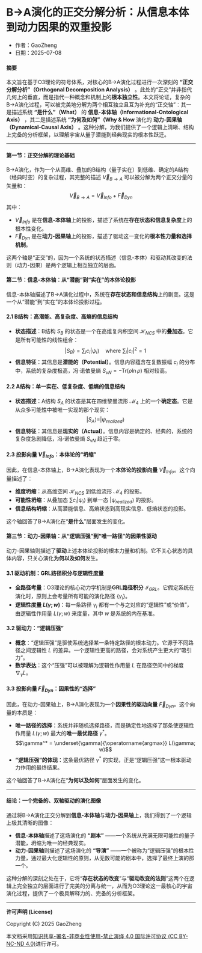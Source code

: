 # **B→A演化的正交分解分析：从信息本体到动力因果的双重投影**

- 作者：GaoZheng
- 日期：2025-07-08

#### **摘要**

本文旨在基于O3理论的符号体系，对核心的B→A演化过程进行一次深刻的 **“正交分解分析”（Orthogonal Decomposition Analysis）** 。此处的“正交”并非指代几何上的垂直，而是指代一种概念和机制上的**根本独立性**。本文将论证，复杂的B→A演化过程，可以被完美地分解为两个相互独立且互为补充的“正交轴”：其一是描述系统 **“是什么”（What）** 的 **信息-本体轴（Informational-Ontological Axis）** ，其二是描述系统 **“为何及如何”（Why & How** 演化的 **动力-因果轴（Dynamical-Causal Axis）** 。这种分解，为我们提供了一个逻辑上清晰、结构上完备的分析框架，以理解宇宙从量子潜能到经典现实的根本性跃迁。

---

#### **第一节：正交分解的理论基础**

B→A演化，作为一个从高维、叠加的B结构（量子实在）到低维、确定的A结构（经典时空）的复杂过程，其完整的描述 $\vec{V}_{B \rightarrow A}$ 可以被分解为两个正交分量的矢量和：
$$\vec{V}_{B \rightarrow A} = \vec{V}_{Info} + \vec{F}_{Dyn}$$
其中：
* $\vec{V}_{Info}$ 是在**信息-本体轴**上的投影，描述了系统在**存在状态和信息复杂度**上的根本性变化。
* $\vec{F}_{Dyn}$ 是在**动力-因果轴**上的投影，描述了驱动这一变化的**根本性力量和选择机制**。

这两个轴是“正交”的，因为一个系统的状态描述（信息-本体）和驱动其改变的法则（动力-因果）是两个逻辑上相互独立的层面。

#### **第二节：信息-本体轴：从“潜能”到“实在”的本体论投影**

信息-本体轴描述了B→A演化过程中，系统在**存在状态和信息结构**上的剧变。这是一个从“潜能”到“实在”的本体论投影过程。

#### **2.1 B结构：高潜能、高复杂度、高熵的信息结构**
* **状态描述**：B结构 $S_B$ 的状态是一个在高维复内积空间 $\mathcal{H}_{NCS}$ 中的**叠加态**。它是所有可能性的线性组合：
    $$|S_B\rangle = \sum_i c_i |\psi_i\rangle \quad \text{where } \sum_i |c_i|^2 = 1$$
* **信息特征**：其信息是**潜能的（Potential）**。信息内容蕴含在复数振幅 $c_i$ 的分布中，系统的复杂度极高，冯·诺依曼熵 $S_{vN} = -\text{Tr}(\rho \ln \rho)$ 相对较高。

#### **2.2 A结构：单一实在、低复杂度、低熵的信息结构**
* **状态描述**：A结构 $S_A$ 的状态是其在四维黎曼流形 $\mathcal{M}_4$ 上的一个**确定态**。它是从众多可能性中被唯一实现的那个现实：
    $$|S_A\rangle = |\psi_{realized}\rangle$$
* **信息特征**：其信息是**现实的（Actual）**。信息内容是确定的、经典的，系统的复杂度急剧降低，冯·诺依曼熵 $S_{vN}$ 趋近于零。

#### **2.3 投影向量 $\vec{V}_{Info}$：本体论的“坍缩”**
因此，在信息-本体轴上，B→A演化表现为一个**本体论的投影向量** $\vec{V}_{Info}$。这个向量描述了：
* **维度坍缩**：从高维空间 $\mathcal{H}_{NCS}$ 到低维流形 $\mathcal{M}_4$ 的投影。
* **可能性坍缩**：从叠加态 $\sum c_i |\psi_i\rangle$ 到单一态 $|\psi_{realized}\rangle$ 的投影。
* **信息结构坍缩**：从高潜能信息、高熵状态到高现实信息、低熵状态的投影。

这个轴回答了B→A演化在“**是什么**”层面发生的变化。

#### **第三节：动力-因果轴：从“逻辑压强”到“唯一路径”的因果性驱动**

动力-因果轴则描述了**驱动**上述本体论投影的根本力量和机制。它不关心状态的具体内容，只关心演化**为何以及如何**发生。

#### **3.1 驱动机制：GRL路径积分与逻辑性度量**
* **全路径考量**：O3理论的核心动力学机制是**GRL路径积分** $\mathcal{I}_{GRL}$。它假定系统在演化时，原则上会考量所有可能的演化路径 $\{\gamma_i\}$。
* **逻辑性度量 $L(\gamma; w)$**：每一条路径 $\gamma_i$ 都有一个与之对应的“逻辑性”或“价值”，由逻辑性作用量 $L(\gamma; w)$ 来度量，其中 $w$ 是系统的内在基准。

#### **3.2 驱动力：“逻辑压强”**
* **概念**：“逻辑压强”是驱使系统选择某一条特定路径的根本动力。它源于不同路径之间逻辑性 $L$ 的差异。一个逻辑性更高的路径，会对系统产生更大的“吸引力”。
* **数学表达**：这个“压强”可以被理解为逻辑性作用量 $L$ 在路径空间中的梯度 $\nabla_{\gamma} L$。

#### **3.3 投影向量 $\vec{F}_{Dyn}$：因果性的“选择”**
因此，在动力-因果轴上，B→A演化表现为一个**因果性的驱动向量** $\vec{F}_{Dyn}$。这个向量的本质是：
* **唯一路径的选择**：系统并非随机选择路径，而是确定性地选择了那条使逻辑性作用量 $L(\gamma; w)$ 最大的**唯一最优路径** $\gamma^*$。
    $$\gamma^* = \underset{\gamma}{\operatorname{argmax}} L(\gamma; w)$$
* **“逻辑压强”的体现**：这条最优路径 $\gamma^*$ 的实现，正是“逻辑压强”这一根本驱动力作用的最终结果。

这个轴回答了B→A演化在“**为何以及如何**”层面发生的变化。

---

#### **结论：一个完备的、双轴驱动的演化图像**

通过将B→A演化正交分解到**信息-本体轴**与**动力-因果轴**上，我们得到了一个逻辑上极其清晰的图像：

* **信息-本体轴**描述了这场演化的 **“剧本”** ——一个系统从充满无限可能性的量子潜能，坍缩为唯一的经典现实。
* **动力-因果轴**则描述了这场演化的 **“导演”** ——一个被称为“逻辑压强”的根本性力量，通过最大化逻辑性的原则，从无数可能的剧本中，选择了最终上演的那一个。

这种分解的深刻之处在于，它将“**存在状态的改变**”与“**驱动改变的法则**”这两个在逻辑上完全独立的层面进行了完美的分离与统一，从而为O3理论这一最核心的宇宙演化过程，提供了一个极具解释力的、完备的分析框架。

---

**许可声明 (License)**

Copyright (C) 2025 GaoZheng 

本文档采用[知识共享-署名-非商业性使用-禁止演绎 4.0 国际许可协议 (CC BY-NC-ND 4.0)](https://creativecommons.org/licenses/by-nc-nd/4.0/deed.zh-Hans)进行许可。
